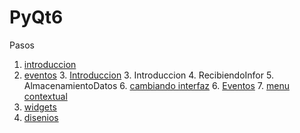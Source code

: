 # PyQt6
Pasos
1. [introduccion](/primeros_pasos)
2. [eventos](/eventos)
   3. [Introduccion](/eventos/introduccion)
      3. Introduccion
      4. RecibiendoInfor
      5. AlmacenamientoDatos
   6. [cambiando interfaz](/eventos/cambiando_interfaz)
   6. [Eventos](eventos/eventos)
   7. [menu contextual](/eventos/menu_contextual)
8. [widgets](widgets)
9. [disenios](disenios)
